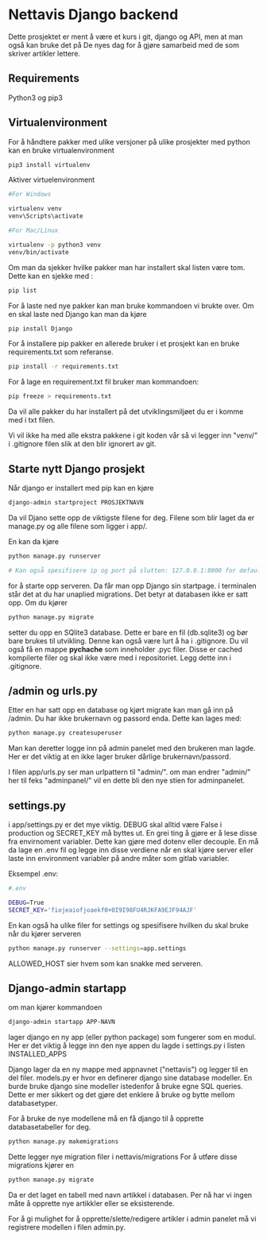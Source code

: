 # Nettavis Django backend

Dette prosjektet er ment å være et kurs i git, django og API, men at man også kan bruke det på De nyes dag for å gjøre samarbeid med de som skriver artikler lettere.

## Requirements

Python3 og pip3

## Virtualenvironment
For å håndtere pakker med ulike versjoner på ulike prosjekter med python kan en bruke virtualenvironment

```bash
pip3 install virtualenv
```

Aktiver virtuelenvironment
```bash
#For Windows

virtualenv venv                      
venv\Scripts\activate                
```
```bash
#For Mac/Linux

virtualenv -p python3 venv          
venv/bin/activate                 
```

Om man da sjekker hvilke pakker man har installert skal listen være tom. Dette kan en sjekke med :

```bash
pip list
```
For å laste ned nye pakker kan man bruke kommandoen vi brukte over. Om en skal laste ned Django kan man da kjøre
```bash
pip install Django
```
For å installere pip pakker en allerede bruker i et prosjekt kan en bruke requirements.txt som referanse.

```bash
pip install -r requirements.txt
```

For å lage en requirement.txt fil bruker man kommandoen:

```bash
pip freeze > requirements.txt
```
Da vil alle pakker du har installert på det utviklingsmiljøet du er i komme med i txt filen.

Vi vil ikke ha med alle ekstra pakkene i git koden vår så vi legger inn "venv/" i .gitignore filen slik at den blir ignorert av git.

## Starte nytt Django prosjekt
Når django er installert med pip kan en kjøre 
```bash
django-admin startproject PROSJEKTNAVN
```
Da vil Djano sette opp de viktigste filene for deg. Filene som blir laget da er manage.py og alle filene som ligger i app/.

En kan da kjøre
```bash
python manage.py runserver

# Kan også spesifisere ip og port på slutten: 127.0.0.1:8000 for default
```
for å starte opp serveren. Da får man opp Django sin startpage. i terminalen står det at du har unaplied migrations. Det betyr at databasen ikke er satt opp. Om du kjører 
```bash
python manage.py migrate
```
setter du opp en SQlite3 database. Dette er bare en fil (db.sqlite3) og bør bare brukes til utvikling. Denne kan også være lurt å ha i .gitignore.
Du vil også få en mappe __pychache__ som inneholder .pyc filer. Disse er cached kompilerte filer og skal ikke være med i repositoriet. Legg dette inn i .gitignore.

## /admin og urls.py

Etter en har satt opp en database og kjørt migrate kan man gå inn på /admin. Du har ikke brukernavn og passord enda. Dette kan lages med:

```bash
python manage.py createsuperuser
```

Man kan deretter logge inn på admin panelet med den brukeren man lagde. Her er det viktig at en ikke lager bruker dårlige brukernavn/passord.

I filen app/urls.py ser man urlpattern til "admin/". om man endrer "admin/" her til feks "adminpanel/" vil en dette bli den nye stien for adminpanelet.

## settings.py

i app/settings.py er det mye viktig. DEBUG skal alltid være False i production og SECRET_KEY må byttes ut. En grei ting å gjøre er å lese disse fra envirnoment variabler. Dette kan gjøre med dotenv eller decouple. En må da lage en .env fil og legge inn disse verdiene når en skal kjøre server eller laste inn environment variabler på andre måter som gitlab variabler.

Eksempel .env:
```bash
#.env

DEBUG=True
SECRET_KEY='fiojeaiofjoaekf0+0I9I98FU4RJKFA9EJF94AJF'
```
En kan også ha ulike filer for settings og spesifisere hvilken du skal bruke når du kjører serveren

```bash
python manage.py runserver --settings=app.settings
```

ALLOWED_HOST sier hvem som kan snakke med serveren.

## Django-admin startapp

om man kjører kommandoen

```bash
django-admin startapp APP-NAVN
```
lager django en ny app (eller python package) som fungerer som en modul.
Her er det viktig å legge inn den nye appen du lagde i settings.py i listen INSTALLED_APPS

Django lager da en ny mappe med appnavnet ("nettavis") og legger til en del filer.
models.py er hvor en definerer django sine database modeller.
En burde bruke django sine modeller istedenfor å bruke egne SQL queries. Dette er mer sikkert og det gjøre det enklere å bruke og bytte mellom databasetyper.

For å bruke de nye modellene må en få django til å opprette databasetabeller for deg. 
```bash
python manage.py makemigrations
```
Dette legger nye migration filer i nettavis/migrations
For å utføre disse migrations kjører en 
```bash
python manage.py migrate
```
Da er det laget en tabell med navn artikkel i databasen. Per nå har vi ingen måte å opprette nye artikkler eller se eksisterende.

For å gi mulighet for å opprette/slette/redigere artikler i admin panelet må vi registrere modellen i filen admin.py.
